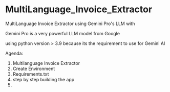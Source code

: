 # MultiLanguage_Invoice_Extractor
MultiLanguage Invoice Extractor using Gemini Pro's LLM with 



Gemini Pro is a very powerful LLM model from Google 

using python version > 3.9 because its the requirement to use for Gemini AI


Agenda:

1. Multilanguage Invoice Extractor
2. Create Environment
3. Requirements.txt
4. step by step building the app
5. 
